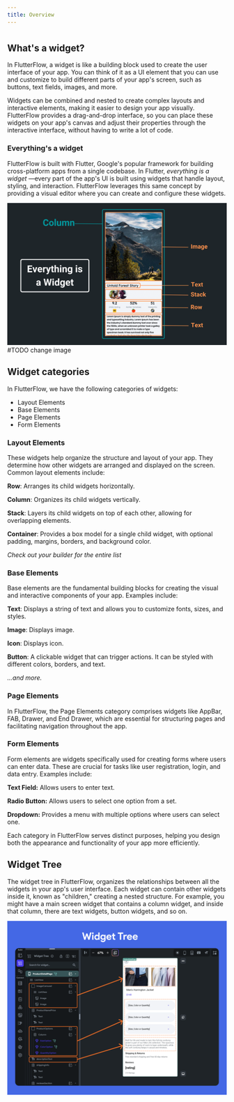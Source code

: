```yaml
---
title: Overview
---
```

# 
## What's a widget?

In FlutterFlow, a widget is like a building block used to create the user
interface of your app. You can think of it as a UI element that you can use and
customize to build different parts of your app's screen, such as buttons, text
fields, images, and more.

Widgets can be combined and nested to create complex layouts and interactive
elements, making it easier to design your app visually. FlutterFlow provides a
drag-and-drop interface, so you can place these widgets on your app's canvas and
adjust their properties through the interactive interface, without having to
write a lot of code.

### Everything's a widget

FlutterFlow is built with Flutter, Google's popular framework for building
cross-platform apps from a single codebase. In Flutter, _everything is a widget_
—every part of the app's UI is built using widgets that handle layout, styling,
and interaction. FlutterFlow leverages this same concept by providing a visual
editor where you can create and configure these widgets.

<img src="../imgs/img.png" alt="img.png"  />
#TODO change image

## Widget categories

In FlutterFlow, we have the following categories of widgets:

- Layout Elements
- Base Elements
- Page Elements
- Form Elements

### Layout Elements

These widgets help organize the structure and layout of your app. They determine
how other widgets are arranged and displayed on the screen. Common layout
elements include:

**Row**: Arranges its child widgets horizontally.

**Column**: Organizes its child widgets vertically.

**Stack**: Layers its child widgets on top of each other, allowing for
overlapping elements.

**Container**: Provides a box model for a single child widget, with optional
padding, margins, borders, and background color.

_Check out your builder for the entire list_

### Base Elements

Base elements are the fundamental building blocks for creating the visual and
interactive components of your app. Examples include:

**Text**: Displays a string of text and allows you to customize fonts, sizes,
and styles.

**Image**: Displays image.

**Icon**: Displays icon.

**Button**: A clickable widget that can trigger actions. It can be styled with
different colors, borders, and text.

_...and more._

### Page Elements

In FlutterFlow, the Page Elements category comprises widgets like AppBar, FAB,
Drawer, and End Drawer, which are essential for structuring pages and
facilitating navigation throughout the app.

### Form Elements

Form elements are widgets specifically used for creating forms where users can
enter data. These are crucial for tasks like user registration, login, and data
entry. Examples include:

**Text Field:** Allows users to enter text.

**Radio Button:** Allows users to select one option from a set.

**Dropdown:** Provides a menu with multiple options where users can select one.

Each category in FlutterFlow serves distinct purposes, helping you design both
the appearance and functionality of your app more efficiently.

## Widget Tree

The widget tree in FlutterFlow, organizes the relationships between all the
widgets in your app's user interface. Each widget can contain other widgets
inside it, known as "children," creating a nested
structure. For example, you might have a main screen widget that contains a
column widget, and inside that column, there are text widgets, button widgets,
and so on.

<img src="../imgs/widget-tree.png" alt="widget-tree.png"  />

